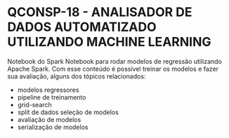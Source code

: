 # QCONSP-18 - ANALISADOR DE DADOS AUTOMATIZADO UTILIZANDO MACHINE LEARNING

Notebook do Spark Notebook para rodar modelos de regressão utilizando Apache Spark. 
Com esse conteúdo é possível treinar os modelos e fazer sua avaliação, alguns dos tópicos relacionados:

- modelos regressores
- pipeline de treinamento
- grid-search
- split de dados seleção de modelos
- avaliação de modelos
- serialização de modelos 
